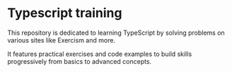 # Typescript training

This repository is dedicated to learning TypeScript by solving problems on various sites like Exercism and more.

It features practical exercises and code examples to build skills progressively from basics to advanced concepts.